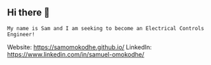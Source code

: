 ## Hi there 👋
    My name is Sam and I am seeking to become an Electrical Controls Engineer!

Website: https://samomokodhe.github.io/
LinkedIn: https://www.linkedin.com/in/samuel-omokodhe/

<!--
**samomokodhe/samomokodhe** is a ✨ _special_ ✨ repository because its `README.md` (this file) appears on your GitHub profile.

Here are some ideas to get you started:

- 🔭 I’m currently working on ...
- 🌱 I’m currently learning ...
- 👯 I’m looking to collaborate on ...
- 🤔 I’m looking for help with ...
- 💬 Ask me about ...
- 📫 How to reach me: ...
- 😄 Pronouns: ...
- ⚡ Fun fact: ...
-->
